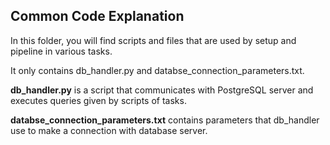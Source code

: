 ## Common Code Explanation  

In this folder, you will find scripts and files that are used by setup and pipeline in various tasks.  

  
It only contains db_handler.py and databse_connection_parameters.txt.  

 **db_handler.py** is a script that communicates with PostgreSQL server and executes queries given by scripts of tasks.  

   
 **databse_connection_parameters.txt** contains parameters that db_handler use to make a connection with database server.
